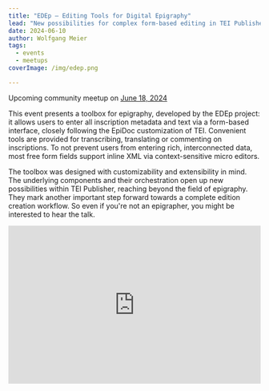 ```yaml
---
title: "EDEp – Editing Tools for Digital Epigraphy"
lead: "New possibilities for complex form-based editing in TEI Publisher. Not only for epigraphers."
date: 2024-06-10
author: Wolfgang Meier
tags:
  - events
  - meetups
coverImage: /img/edep.png

---
```


Upcoming community meetup on [June 18, 2024](https://www.timeanddate.com/worldclock/fixedtime.html?msg=e-editiones+Community+Event&iso=20240618T17&p1=1425&ah=1)

This event presents a toolbox for epigraphy, developed by the EDEp project: it allows users to enter all inscription metadata and text via a form-based interface, closely following the EpiDoc customization of TEI. Convenient tools are provided for transcribing, translating or commenting on inscriptions. To not prevent users from entering rich, interconnected data, most free form fields support inline XML via context-sensitive micro editors.

The toolbox was designed with customizability and extensibility in mind. The underlying components and their orchestration open up new possibilities within TEI Publisher, reaching beyond the field of epigraphy. They mark another important step forward towards a complete edition creation workflow. So even if you're not an epigrapher, you might be interested to hear the talk.

<iframe width="100%" height="315" src="https://www.youtube.com/embed/Bcr0a-obD8I?si=QLF55FoOB5NuG2AR" title="YouTube video player" frameborder="0" allow="accelerometer; autoplay; clipboard-write; encrypted-media; gyroscope; picture-in-picture; web-share" referrerpolicy="strict-origin-when-cross-origin" allowfullscreen></iframe>
